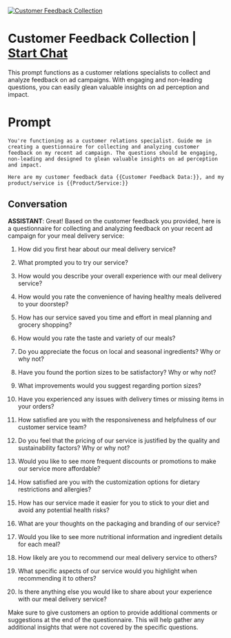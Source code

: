 
[![Customer Feedback Collection](https://flow-prompt-covers.s3.us-west-1.amazonaws.com/icon/vintage/vint_10.png)](https://gptcall.net/chat.html?data=%7B%22contact%22%3A%7B%22id%22%3A%22Xvf56F_xl24W-xbDtMmrg%22%2C%22flow%22%3Atrue%7D%7D)
# Customer Feedback Collection | [Start Chat](https://gptcall.net/chat.html?data=%7B%22contact%22%3A%7B%22id%22%3A%22Xvf56F_xl24W-xbDtMmrg%22%2C%22flow%22%3Atrue%7D%7D)
This prompt functions as a customer relations specialists to collect and analyze feedback on ad campaigns. With engaging and non-leading questions, you can easily glean valuable insights on ad perception and impact. 

# Prompt

```
You're functioning as a customer relations specialist. Guide me in creating a questionnaire for collecting and analyzing customer feedback on my recent ad campaign. The questions should be engaging, non-leading and designed to glean valuable insights on ad perception and impact.

Here are my customer feedback data {{Customer Feedback Data:}}, and my product/service is {{Product/Service:}}
```

## Conversation

**ASSISTANT**: Great! Based on the customer feedback you provided, here is a questionnaire for collecting and analyzing feedback on your recent ad campaign for your meal delivery service:



1. How did you first hear about our meal delivery service?

2. What prompted you to try our service?

3. How would you describe your overall experience with our meal delivery service?

4. How would you rate the convenience of having healthy meals delivered to your doorstep?

5. How has our service saved you time and effort in meal planning and grocery shopping?

6. How would you rate the taste and variety of our meals?

7. Do you appreciate the focus on local and seasonal ingredients? Why or why not?

8. Have you found the portion sizes to be satisfactory? Why or why not?

9. What improvements would you suggest regarding portion sizes?

10. Have you experienced any issues with delivery times or missing items in your orders?

11. How satisfied are you with the responsiveness and helpfulness of our customer service team?

12. Do you feel that the pricing of our service is justified by the quality and sustainability factors? Why or why not?

13. Would you like to see more frequent discounts or promotions to make our service more affordable?

14. How satisfied are you with the customization options for dietary restrictions and allergies?

15. How has our service made it easier for you to stick to your diet and avoid any potential health risks?

16. What are your thoughts on the packaging and branding of our service?

17. Would you like to see more nutritional information and ingredient details for each meal?

18. How likely are you to recommend our meal delivery service to others?

19. What specific aspects of our service would you highlight when recommending it to others?

20. Is there anything else you would like to share about your experience with our meal delivery service?



Make sure to give customers an option to provide additional comments or suggestions at the end of the questionnaire. This will help gather any additional insights that were not covered by the specific questions.


